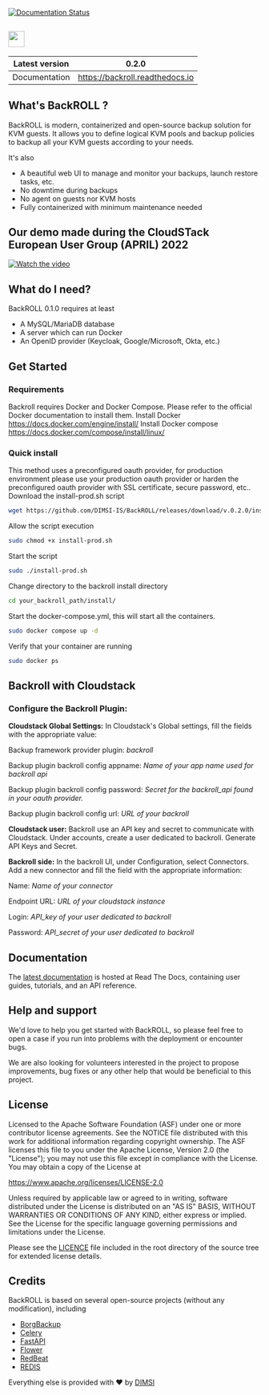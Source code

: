 [![Documentation Status](https://readthedocs.org/projects/backroll/badge/?version=latest)](https://backroll.readthedocs.io/en/latest/?badge=latest)

## <img src="https://user-images.githubusercontent.com/49555363/194335646-85c5513e-cceb-4cc5-99f7-406c7a987156.svg" height="32px">

Latest version  | 0.2.0
------------- | -------------
Documentation  | https://backroll.readthedocs.io

## What's BackROLL ?

BackROLL is modern, containerized and open-source backup solution for KVM guests.
It allows you to define logical KVM pools and backup policies to backup all your KVM guests according to your needs.

It's also

- A beautiful web UI to manage and monitor your backups, launch restore tasks, etc.
- No downtime during backups
- No agent on guests nor KVM hosts
- Fully containerized with minimum maintenance needed

## Our demo made during the CloudSTack European User Group (APRIL) 2022
[![Watch the video](http://i3.ytimg.com/vi/Jg40h1YjALk/hqdefault.jpg)](https://www.youtube.com/watch?v=Jg40h1YjALk)
  
## What do I need?
BackROLL 0.1.0 requires at least
- A MySQL/MariaDB database
- A server which can run Docker
- An OpenID provider (Keycloak, Google/Microsoft, Okta, etc.)

## Get Started
### Requirements
Backroll requires Docker and Docker Compose.
Please refer to the official Docker documentation to install them.
Install Docker https://docs.docker.com/engine/install/
Install Docker compose https://docs.docker.com/compose/install/linux/

### Quick install
This method uses a preconfigured oauth provider, for production environment please use your production oauth provider or harden the preconfigured oauth provider with SSL certificate, secure password, etc..
Download the install-prod.sh script
```bash
wget https://github.com/DIMSI-IS/BackROLL/releases/download/v.0.2.0/install-prod.sh
```
Allow the script execution
```bash
sudo chmod +x install-prod.sh
```
Start the script
```bash
sudo ./install-prod.sh
```
Change directory to the backroll install directory
```bash
cd your_backroll_path/install/
```
Start the docker-compose.yml, this will start all the containers.
```bash
sudo docker compose up -d
```
Verify that your container are running
```bash
sudo docker ps
```


## Backroll with Cloudstack
### Configure the Backroll Plugin:

**Cloudstack Global Settings:**
In Cloudstack's Global settings, fill the fields with the appropriate value:

Backup framework provider plugin: *backroll*

Backup plugin backroll config appname: *Name of your app name used for backroll api*

Backup plugin backroll config password: *Secret for the backroll_api found in your oauth provider.*

Backup plugin backroll config url: *URL of your backroll*


**Cloudstack user:**
Backroll use an API key and secret to communicate with Cloudstack.
Under accounts, create a user dedicated to backroll.
Generate API Keys and Secret.


**Backroll side:**
In the backroll UI, under Configuration, select Connectors.
Add a new connector and fill the field with the appropriate information:

Name: *Name of your connector*

Endpoint URL: *URL of your cloudstack instance*

Login: *API_key of your user dedicated to backroll*

Password: *API_secret of your user dedicated to backroll*


## Documentation
The [latest documentation](https://backroll.readthedocs.io/) is hosted at Read The Docs, containing user guides, tutorials, and an API reference.

## Help and support
We'd love to help you get started with BackROLL, so please feel free to open a case if you run into problems with the deployment or encounter bugs.

We are also looking for volunteers interested in the project to propose improvements, bug fixes or any other help that would be beneficial to this project.

## License

Licensed to the Apache Software Foundation (ASF) under one or more contributor license agreements. See the NOTICE file distributed with this work for additional information regarding copyright ownership. The ASF licenses this file to you under the Apache License, Version 2.0 (the "License"); you may not use this file except in compliance with the License. You may obtain a copy of the License at

https://www.apache.org/licenses/LICENSE-2.0

Unless required by applicable law or agreed to in writing, software distributed under the License is distributed on an "AS IS" BASIS, WITHOUT WARRANTIES OR CONDITIONS OF ANY KIND, either express or implied. See the License for the specific language governing permissions and limitations under the License.

Please see the [LICENCE](https://github.com/DIMSI-IS/BackROLL/blob/main/LICENCE) file included in the root directory of the source tree for extended license details.

## Credits
BackROLL is based on several open-source projects (without any modification), including

* [BorgBackup](https://borgbackup.readthedocs.io/en/stable/index.html)
* [Celery](https://docs.celeryq.dev/en/stable/index.html)
* [FastAPI](https://fastapi.tiangolo.com)
* [Flower](https://flower.readthedocs.io/en/latest/)
* [RedBeat](https://github.com/sibson/redbeat)
* [REDIS](https://redis.io/)

Everything else is provided with ❤ by [DIMSI](https://www.dimsi.fr)
